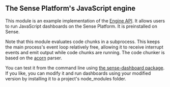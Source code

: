 ## The Sense Platform's JavaScript engine

This module is an example implementation of the [Engine API](help.senseplatform.com/api/engines). It allows users to run JavaScript dashboards on the Sense Platform. It is preinstalled on Sense.

Note that this module evaluates code chunks in a subprocess. This keeps the main process's event loop relatively free, allowing it to receive interrupt events and emit output while code chunks are running. The code chunker is based on the [acorn](http://github.com/marijnh/acorn) parser.

You can test it from the command line using [the sense-dashboard package](http://github.com/SensePlatform/sense-dashboard). If you like, you can modify it and run dashboards using your modified version by installing it to a project's node_modules folder.
